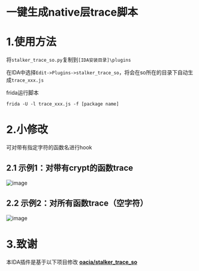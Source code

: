 # 一键生成native层trace脚本
# 1.使用方法
将```stalker_trace_so.py```复制到```[IDA安装目录]\plugins```

在IDA中选择```Edit->Plugins->stalker_trace_so```，将会在so所在的目录下自动生成```trace_xxx.js```

frida运行脚本

```frida -U -l trace_xxx.js -f [package name]```

# 2.小修改
可对带有指定字符的函数名进行hook
## 2.1 示例1：对带有crypt的函数trace
![image](https://github.com/FBLeee/IDA_stalker_trace_so_/assets/50468890/4d5f4653-a99f-4f7c-b8c0-a576fe77f806)



## 2.2 示例2：对所有函数trace（空字符）
![image](https://github.com/FBLeee/IDA_stalker_trace_so_/assets/50468890/b9e3c299-810f-4708-bcaf-35f09f23cda5)


# 3.致谢
本IDA插件是基于以下项目修改
**[oacia/stalker_trace_so](https://github.com/oacia/stalker_trace_so)**
